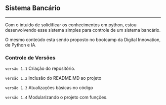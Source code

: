 Sistema Bancário
----
----

Com o intuido de solidificar os conhecimentos em python, estou desenvolvendo esse sistema simples para controle de um sistema bancário.

O mesmo conteúdo esta sendo proposto no bootcamp da Digital Innovation, de Python e IA. 

<h3>Controle de Versões</h3>

<code>versão 1.1</code>
Criação do repositório.

<code>versão 1.2</code>
Inclusão do README.MD ao projeto

<code>versão 1.3</code>
Atualizações básicas no código

<code>versão 1.4</code>
Modularizando o projeto com funções.


